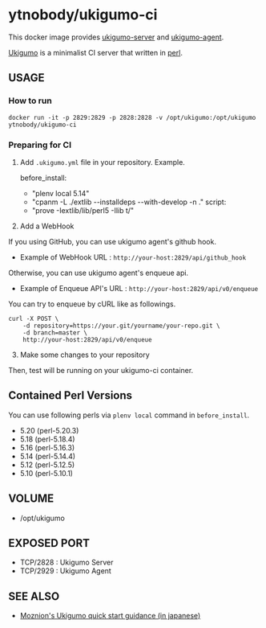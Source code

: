 # ytnobody/ukigumo-ci

This docker image provides [ukigumo-server](https://github.com/ukigumo/Ukigumo-Server) and [ukigumo-agent](https://github.com/ukigumo/Ukigumo-Agent).

[Ukigumo](http://ukigumo.github.io/ukigumo/) is a minimalist CI server that written in [perl](https://www.perl.org/).

## USAGE

### How to run

    docker run -it -p 2829:2829 -p 2828:2828 -v /opt/ukigumo:/opt/ukigumo ytnobody/ukigumo-ci

### Preparing for CI

1. Add ``.ukigumo.yml`` file in your repository. Example.

    before_install:
      - "plenv local 5.14"
      - "cpanm -L ./extlib --installdeps --with-develop -n ."
    script:
      - "prove -Iextlib/lib/perl5 -Ilib t/"

2. Add a WebHook

If you using GitHub, you can use ukigumo agent's github hook.

- Example of WebHook URL : ``http://your-host:2829/api/github_hook``

Otherwise, you can use ukigumo agent's enqueue api.

- Example of Enqueue API's URL : ``http://your-host:2829/api/v0/enqueue``

You can try to enqueue by cURL like as followings.

    curl -X POST \
        -d repository=https://your.git/yourname/your-repo.git \
        -d branch=master \
        http://your-host:2829/api/v0/enqueue

3. Make some changes to your repository

Then, test will be running on your ukigumo-ci container.

## Contained Perl Versions

You can use following perls via ``plenv local`` command in ``before_install``.

- 5.20 (perl-5.20.3)
- 5.18 (perl-5.18.4)
- 5.16 (perl-5.16.3)
- 5.14 (perl-5.14.4)
- 5.12 (perl-5.12.5)
- 5.10 (perl-5.10.1)

## VOLUME

- /opt/ukigumo

## EXPOSED PORT

- TCP/2828 : Ukigumo Server
- TCP/2929 : Ukigumo Agent

## SEE ALSO

- [Moznion's Ukigumo quick start guidance (in japanese)](http://moznion.hatenadiary.com/entry/2014/05/02/181147)
